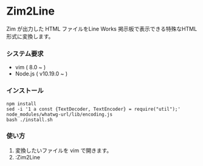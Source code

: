 
   Zim2Line
===============

Zim が出力した HTML ファイルをLine Works 掲示板で表示できる特殊なHTML形式に変換します。


### システム要求 ###

- vim ( 8.0 ~ )
- Node.js ( v10.19.0 ~ )


### インストール ###

```
npm install
sed -i '1 a const {TextDecoder, TextEncoder} = require("util");'  node_modules/whatwg-url/lib/encoding.js
bash ./install.sh
```

### 使い方 ###

1. 変換したいファイルを vim で開きます。
2. :Zim2Line


